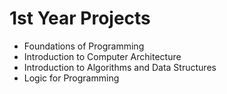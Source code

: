 # 1st Year Projects

- Foundations of Programming
- Introduction to Computer Architecture
- Introduction to Algorithms and Data Structures
- Logic for Programming
